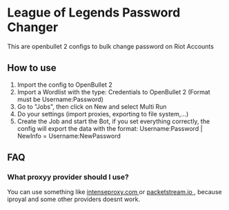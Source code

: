 # League of Legends Password Changer
 This are openbullet 2 configs to bulk change password on Riot Accounts

## How to use

1. Import the config to OpenBullet 2
2. Import a Wordlist with the type: Credentials to OpenBullet 2 (Format must be Username:Password)
3. Go to "Jobs", then click on New and select Multi Run
4. Do your settings (import proxies, exporting to file system,...)
5. Create the Job and start the Bot, if you set everything correctly, the config will export the data with the format:
Username:Password | NewInfo = Username:NewPassword


## FAQ

### What proxyy provider should I use?
You can use something like [intenseproxy.com ](https://intenseproxy.com/) or [packetstream.io ](https://packetstream.io/), because iproyal and some other providers  doesnt work.